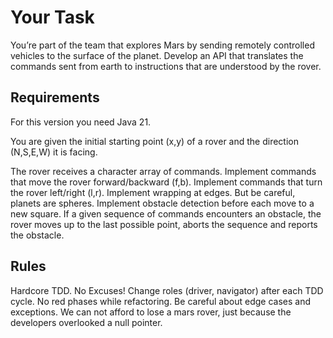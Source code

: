 # Your Task
You’re part of the team that explores Mars by sending remotely controlled vehicles to the surface of the planet. Develop
an API that translates the commands sent from earth to instructions that are understood by the rover.

## Requirements
For this version you need Java 21.

You are given the initial starting point (x,y) of a rover and the direction (N,S,E,W) it is facing.

The rover receives a character array of commands.
Implement commands that move the rover forward/backward (f,b).
Implement commands that turn the rover left/right (l,r).
Implement wrapping at edges. But be careful, planets are spheres.
Implement obstacle detection before each move to a new square. If a given sequence of commands encounters an obstacle,
the rover moves up to the last possible point, aborts the sequence and reports the obstacle.

## Rules
Hardcore TDD. No Excuses!
Change roles (driver, navigator) after each TDD cycle.
No red phases while refactoring.
Be careful about edge cases and exceptions. We can not afford to lose a mars rover, just because the developers
overlooked a null pointer.